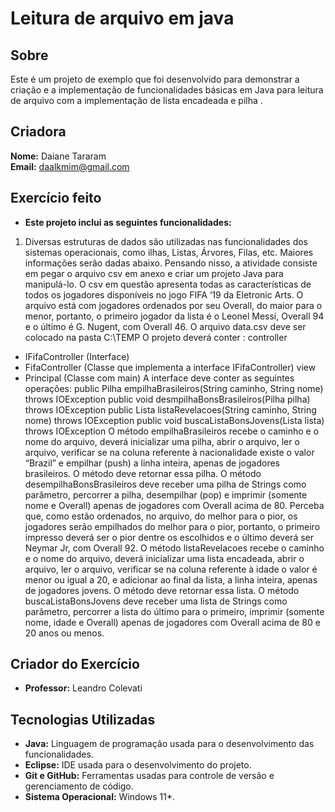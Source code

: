 # Leitura de arquivo em java 

## Sobre

Este é um projeto de exemplo que foi desenvolvido para demonstrar a criação e a  implementação de funcionalidades básicas em Java para leitura de arquivo com a implementação de lista encadeada e pilha .

## Criadora

**Nome:** Daiane Tararam  
**Email:** daalkmim@gmail.com 

## Exercício feito

- **Este projeto inclui as seguintes funcionalidades:**
1) Diversas estruturas de dados são utilizadas nas funcionalidades dos sistemas operacionais, como ilhas,
Listas, Árvores, Filas, etc. Maiores informações serão dadas abaixo.
Pensando nisso, a atividade consiste em pegar o arquivo csv em anexo e criar um projeto Java para
manipulá-lo. O csv em questão apresenta todas as características de todos os jogadores disponíveis no jogo FIFA
‘19 da Eletronic Arts. O arquivo está com jogadores ordenados por seu Overall, do maior para o menor, portanto,
o primeiro jogador da lista é o Leonel Messi, Overall 94 e o último é G. Nugent, com Overall 46.
O arquivo data.csv deve ser colocado na pasta C:\TEMP
O projeto deverá conter :
controller
- IFifaController (Interface)
- FifaController (Classe que implementa a interface IFifaController)
view
- Principal (Classe com main)
A interface deve conter as seguintes operações:
public Pilha<String> empilhaBrasileiros(String caminho, String nome) throws IOException
public void desmpilhaBonsBrasileiros(Pilha<String> pilha) throws IOException
public Lista<String> listaRevelacoes(String caminho, String nome) throws IOException
public void buscaListaBonsJovens(Lista<String> lista) throws IOException
O método empilhaBrasileiros recebe o caminho e o nome do arquivo, deverá inicializar uma pilha, abrir o arquivo,
ler o arquivo, verificar se na coluna referente à nacionalidade existe o valor “Brazil” e empilhar (push) a linha
inteira, apenas de jogadores brasileiros. O método deve retornar essa pilha.
O método desempilhaBonsBrasileiros deve receber uma pilha de Strings como parâmetro, percorrer a pilha,
desempilhar (pop) e imprimir (somente nome e Overall) apenas de jogadores com Overall acima de 80. Perceba
que, como estão ordenados, no arquivo, do melhor para o pior, os jogadores serão empilhados do melhor para o
pior, portanto, o primeiro impresso deverá ser o pior dentre os escolhidos e o último deverá ser Neymar Jr, com
Overall 92.
O método listaRevelacoes recebe o caminho e o nome do arquivo, deverá inicializar uma lista encadeada, abrir o
arquivo, ler o arquivo, verificar se na coluna referente à idade o valor é menor ou igual a 20, e adicionar ao final da
lista, a linha inteira, apenas de jogadores jovens. O método deve retornar essa lista.
O método buscaListaBonsJovens deve receber uma lista de Strings como parâmetro, percorrer a lista do último
para o primeiro, imprimir (somente nome, idade e Overall) apenas de jogadores com Overall acima de 80 e 20
anos ou menos.

## Criador do Exercício 
- **Professor:** Leandro Colevati

## Tecnologias Utilizadas

- **Java:** Linguagem de programação usada para o desenvolvimento das funcionalidades.
- **Eclipse:** IDE usada para o desenvolvimento do projeto.
- **Git e GitHub:** Ferramentas usadas para controle de versão e gerenciamento de código.
- **Sistema Operacional:** Windows 11*.
